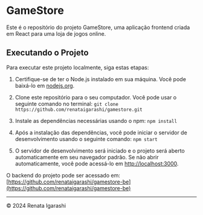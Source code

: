 # GameStore

Este é o repositório do projeto GameStore, uma aplicação frontend criada em React para uma loja de jogos online. 

## Executando o Projeto

Para executar este projeto localmente, siga estas etapas:

1. Certifique-se de ter o Node.js instalado em sua máquina. Você pode baixá-lo em [nodejs.org](https://nodejs.org/).

2. Clone este repositório para o seu computador. Você pode usar o seguinte comando no terminal: `git clone https://github.com/renataigarashi/gamestore.git`

3. Instale as dependências necessárias usando o npm: `npm install`

4. Após a instalação das dependências, você pode iniciar o servidor de desenvolvimento usando o seguinte comando: `npm start`

5. O servidor de desenvolvimento será iniciado e o projeto será aberto automaticamente em seu navegador padrão. Se não abrir automaticamente, você pode acessá-lo em [http://localhost:3000](http://localhost:3000).


O backend do projeto pode ser acessado em: [https://github.com/renataigarashi/gamestore-be](https://github.com/renataigarashi/gamestore-be)

---


© 2024 Renata Igarashi

